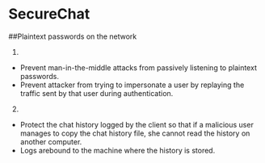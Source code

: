 # SecureChat

##Plaintext passwords on the network

1.  
  * Prevent man-in-the-middle attacks from passively listening to plaintext passwords. 
  * Prevent attacker from trying to impersonate a user by replaying the traffic sent by that user during authentication. 


2. 
  * Protect the chat history logged by the client so that if a malicious user manages to copy the chat history file, she cannot     read the history on another computer. 
  * Logs arebound to the machine where the history is stored.
